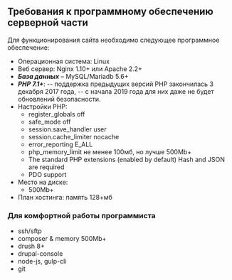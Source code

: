 ## Требования к программному обеспечению серверной части 
Для функционирования сайта необходимо следующее программное обеспечение:
* Операционная система: Linux
* Веб сервер: Nginx 1.10+ или Apache 2.2+
* ***База данных*** – MySQL/Mariadb 5.6+
* ***PHP 7.1+***:
 -- поддержка предыдущих версий PHP закончилась 3 декабря 2017 года, 
 -- с начала 2019 года для них даже не будет обновлений безопасности. 
* Настройки PHP:
  - register_globals off
  - safe_mode off
  - session.save_handler user
  - session.cache_limiter nocache
  - error_reporting E_ALL
  - php_memory_limit не менее 100мб, но лучше 500Mb+
  - The standard PHP extensions (enabled by default) Hash and JSON are required
  - PDO support
* Место на диске:
  - 500Mb+
* План хостинга: память 128+мб

### Для комфортной работы программиста
* ssh/sftp
* composer & memory 500Mb+
* drush 8+
* drupal-console
* node-js, gulp-cli
* git
